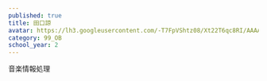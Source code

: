 ```yaml
---
published: true
title: 田口諒
avatar: https://lh3.googleusercontent.com/-T7FpVShtz08/Xt22T6qc8RI/AAAAAAAATkU/SDkQ9Za58LsugDU4YbFoZUuPC6_hMMpkACE0YCxgi/s400/r.png
category: 99_OB
school_year: 2
---
```

音楽情報処理
